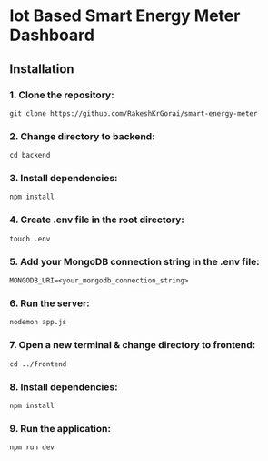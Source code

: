 # Iot Based Smart Energy Meter Dashboard

## Installation
### 1. Clone the repository:
  ```
git clone https://github.com/RakeshKrGorai/smart-energy-meter
  ```
### 2. Change directory to backend:
  ```
cd backend
  ```
### 3. Install dependencies:
  ```
npm install
  ```
### 4. Create .env file in the root directory:
  ```
touch .env
  ```
### 5. Add your MongoDB connection string in the .env file:
```
MONGODB_URI=<your_mongodb_connection_string>
```
### 6. Run the server:
  ```
nodemon app.js
  ```
### 7. Open a new terminal & change directory to frontend:
  ```
cd ../frontend
  ```
### 8. Install dependencies:
  ```
npm install
  ```
### 9. Run the application:
  ```
npm run dev
  ```
    
